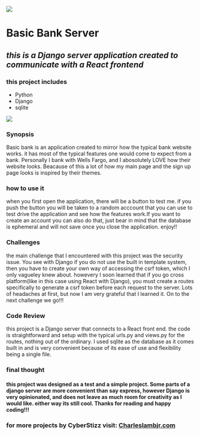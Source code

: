 

![](https://concept-stories.s3.ap-south-1.amazonaws.com/test/Stories%20-%20Images_story_77297/image_2019-08-08%2013%3A54%3A12.963547%2B00%3A00)


#      **Basic Bank Server**

## _this is a Django server application created to communicate with a React frontend_

### this project includes
* Python
* Django
* sqlite



![](./src/main/resources/squintreadmepic.jpg)



### Synopsis
Basic bank is an application created to mirror how the typical bank website works.
it has most of the typical features one would come to expect from a bank. Personally
I bank with Wells Fargo, and I abosolutely LOVE how their website looks. Beacause of
this a lot of how my main page and the sign up page looks is inspired by their themes.


### how to use it
when you first open the application, there will be a button to test me. if you
push the button you will be taken to a random acccount that you can use to test
drive the application and see how the features work.If you want to create an 
account you can also do that, just bear in mind that the database is ephemeral
and will not save once you close the application. enjoy!!



### Challenges
the main challenge that I encountered with this project was the security issue.
You see with Django if you do not use the built in template system, then you 
have to create your own way of accessing the csrf token, which I only vagueley
knew about. howevery I soon learned that if you go cross platform(like in this 
case using React with Django), you must create a routes specifically to generate
a csrf token before each request to the server. Lots of headaches at first, but
now I am very grateful that I learned it. On to the next challenge we go!!!


### Code Review
this project is a Django server that connects to a React front end. the code is
straightforward and setup with the typical urls.py and views.py for the routes,
nothing out of the ordinary. I used sqlite as the database as it comes built
in and is very convenient because of its ease of use and flexibility being a
single file.




### final thought
#### this project was designed as a test and a simple project. Some parts of a django server are more convenient than say express, however Django is very opinionated, and does not leave as much room for creativity as I would like. either way its still cool. Thanks for reading and happy coding!!!


### for more projects by CyberStizz visit: [Charleslambjr.com](https://www.charleslambjr.com/)